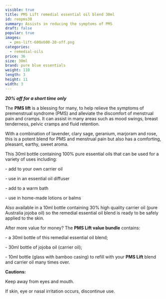 ```yaml
---
visible: true
title: PMS Lift remedial essential oil blend 30ml
id: reopms30
summary: Assists in reducing the symptoms of PMS
draft: false
popular: true
images:
  - pms-lift-600x600-20-off.png
categories:
  - remedial-oils
price: 36
size: 30ml
brand: pure blue essentials
weight: 110
length: 3
height: 11
width: 3
---
```

***20% off for a short time only***

The **PMS lift** is a blessing for many, to help relieve the symptoms of premenstrual syndrome (PMS) and alleviate the discomfort of menstrual pain and cramps. It can assist in many areas such as mood swings, breast tenderness, pelvic cramps and fluid retention. 

With a combination of lavender, clary sage, geranium, marjoram and rose, this is a potent blend for PMS and menstrual pain but also has a comforting, pleasant, earthy, sweet aroma.

This 30ml bottle containing 100% pure essential oils that can be used for a variety of uses including:

\- add to your own carrier oil

\- use in an essential oil diffuser

\- add to a warm bath

\- use in home-made lotions or balms

Also available in a 10ml bottle containing 30% high quality carrier oil (pure Australia jojoba oil) so the remedial essential oil blend is ready to be safely applied to the skin.

After more value for money? The **PMS Lift value bundle** contains:

\- a 30ml bottle of this remedial essential oil blend;

\- 30ml bottle of jojoba oil (carrier oil);

\- 10ml bottle (glass with bamboo casing) to refill with your **PMS Lift** blend and carrier oil many times over.

**Cautions:**

Keep away from eyes and mouth.

If skin, eye or nasal irritation occurs, discontinue use.
